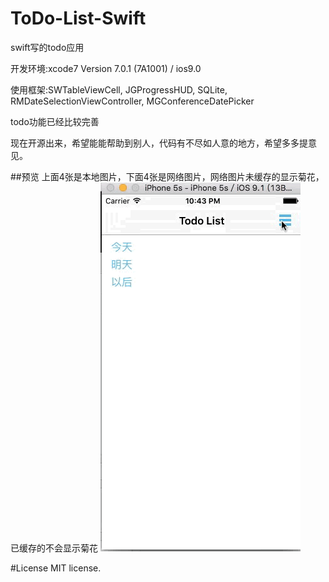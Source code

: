 # ToDo-List-Swift
swift写的todo应用

开发环境:xcode7 Version 7.0.1 (7A1001) / ios9.0

使用框架:SWTableViewCell, JGProgressHUD, SQLite, RMDateSelectionViewController, MGConferenceDatePicker

todo功能已经比较完善

现在开源出来，希望能能帮助到别人，代码有不尽如人意的地方，希望多多提意见。


##预览
上面4张是本地图片，下面4张是网络图片，网络图片未缓存的显示菊花，已缓存的不会显示菊花
![](https://github.com/luzefeng/ToDo-List-Swift/blob/master/preview.gif)

#License
MIT license. 
